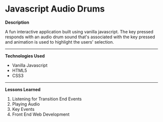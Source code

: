 # Javascript Audio Drums

<strong>Description</strong>

A fun interactive application built using vanilla javascript.  The key pressed responds with an audio drum sound that's associated with the key pressed and animation is used to highlight the users' selection.

<hr>

<strong>Technologies Used</strong> 

- Vanilla Javascript
- HTML5
- CSS3 

<hr>

<strong>Lessons Learned </strong>

1. Listening for Transition End Events 
2. Playing Audio
3. Key Events
4. Front End Web Development
